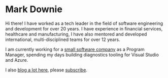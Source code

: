 # Mark Downie

Hi there! I have worked as a tech leader in the field of software engineering and development for over 20 years. I have experience in financial services, healthcare and manufacturing, I have also mentored and developed international, multi-disciplined teams for over 12 years.

I am currently working for a [small software company](https://www.microsoft.com/) as a Program Manager, spending my days building diagnostics tooling for Visual Studio and Azure.

I also [blog a lot here](https://www.poppastring.com/blog), please [subscribe](https://www.poppastring.com/blog/feed/rss).
